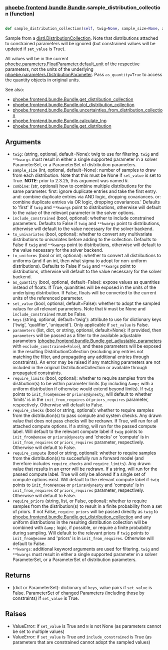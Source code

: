 ### [phoebe](phoebe.md).[frontend](phoebe.frontend.md).[bundle](phoebe.frontend.bundle.md).[Bundle](phoebe.frontend.bundle.Bundle.md).sample_distribution_collection (function)


```py

def sample_distribution_collection(self, twig=None, sample_size=None, as_quantity=False, set_value=False, keys='twig', parameters=None, **kwargs)

```



Sample from a [distl.DistributionCollection](https://distl.readthedocs.io/en/latest/api/DistributionCollection/).
Note that distributions attached to constrained parameters will be
ignored (but constrained values will be updated if `set_value` is True).

All values will be in the current [phoebe.parameters.FloatParameter.default_unit](phoebe.parameters.FloatParameter.default_unit.md)
of the respective parameters, not the units of the underlying [phoebe.parameters.DistributionParameter](phoebe.parameters.DistributionParameter.md).
Pass `as_quantity=True` to access the quantity objects in original units.

See also:
* [phoebe.frontend.bundle.Bundle.get_distribution_collection](phoebe.frontend.bundle.Bundle.get_distribution_collection.md)
* [phoebe.frontend.bundle.Bundle.plot_distribution_collection](phoebe.frontend.bundle.Bundle.plot_distribution_collection.md)
* [phoebe.frontend.bundle.Bundle.uncertainties_from_distribution_collection](phoebe.frontend.bundle.Bundle.uncertainties_from_distribution_collection.md)
* [phoebe.frontend.bundle.Bundle.calculate_lnp](phoebe.frontend.bundle.Bundle.calculate_lnp.md)
* [phoebe.frontend.bundle.Bundle.get_distribution](phoebe.frontend.bundle.Bundle.get_distribution.md)

Arguments
----------
* `twig`: (string, optional, default=None): twig to use for filtering.
    `twig` and `**kwargs` must result in either a single supported
    parameter in a solver ParameterSet, or a ParameterSet of distribution
    parameters.
* `sample_size` (int, optional, default=None): number of samples to draw from
    each distribution.  Note that this must be None if `set_value` is
    set to True. **NOTE**: prior to 2.3.25, this argument was named `N`.
* `combine`: (str, optional) how to combine multiple distributions for the same parameter.
    first: ignore duplicate entries and take the first entry.
    and: combine duplicate entries via AND logic, dropping covariances.
    or: combine duplicate entries via OR logic, dropping covariances.'
    Defaults to 'first' if `twig` and `**kwargs` point to distributions,
    otherwise will default to the value of the relevant parameter in the
    solver options.
* `include_constrained` (bool, optional): whether to
    include constrained parameters.  Defaults to False if `twig` and
    `**kwargs` point to distributions, otherwise will default to the
    value necessary for the solver backend.
* `to_univariates` (bool, optional): whether to convert any multivariate
    distributions to univariates before adding to the collection.  Defaults
    to False if `twig` and `**kwargs` point to distributions, otherwise
    will default to the value necessary for the solver backend.
* `to_uniforms` (bool or int, optional): whether to convert all distributions
    to uniforms (and if an int, then what sigma to adopt for non-uniform
    distributions).  Defaults to False if `twig` and `**kwargs` point to
    distributions, otherwise will default to the value necessary for the
    solver backend.
*  `as_quantity` (bool, optional, default=False): expose values as quantities
    instead of floats.  If True, quanitities will be exposed in the units
    of the underlying distribution.  If False, floats will be converted
    to the current units of the referenced parameter.
* `set_value` (bool, optional, default=False): whether to adopt the
    sampled values for all relevant parameters.  Note that `N` must
    be None and `include_constrained` must be False.
* `keys` (string, optional, default='twig'): attribute to use for dictionary
    keys ('twig', 'qualifier', 'uniqueid').  Only applicable if
    `set_value` is False.
* `parameters` (list, dict, or string, optional, default=None): if provided,
    then `parameters` will be passed as a filter to the available adjustable
    parameters ([phoebe.frontend.bundle.Bundle.get_adjustable_parameters](phoebe.frontend.bundle.Bundle.get_adjustable_parameters.md)
    with `exclude_constrained=False`), and these parameters will be exposed
    in the resulting DistributionCollection (excluding any entries not
    matching the filter, and propagating any additional entries through
    constraints).  An error may be raised if any matching parameters
    are not included in the original DistributionCollection or available
    through propagated constraints.
* `require_limits` (bool, optional): whether to
    require samples from the distibution(s) to be within parameter limits
    (by including `&amp;` with a uniform distribution if otherwise would extend
    beyond limits).  If `twig` points to `init_from@emcee` or `priors@dynesty`,
    will default to whether 'limits' is in the `init_from_requires` or `priors_requires`
    parameter, respectively.  Otherwise will default to False.
* `require_checks` (bool or string, optional): whether to require samples
    from the distribution(s) to pass compute and system checks.  Any
    drawn value that does not pass checks will be redrawn.  If True, will
    run for all attached compute options.  If a string, will run for the
    passed compute label.  Will default to the relevant compute label if
    `twig` points to `init_from@emcee` or `priors@dynesty` and 'checks'
    or 'compute' is in `init_from_requires` or `priors_requires` parameter,
    respectively.  Otherwise will default to False.
* `require_compute` (bool or string, optional): whether to require samples
    from the distribution(s) to succesfully run a forward model (and
    therefore includes `require_checks` and `require_limits`).  Any drawn
    value that results in an error will be redrawn.  If a string, will
    run for the passed compute label.  True will only be allowed if a
    single set of compute options exist.  Will default to the relevant
    compute label if `twig` points to `init_from@emcee` or `priors@dynesty`
    and 'compute' is in `init_from_requires` or `priors_requires` parameter,
    respectively.  Otherwise will default to False.
* `require_priors` (string, list, or False, optional): whether to
    require samples from the distribution(s) to result in a finite
    probability from a set of priors.  If not False, `require_priors`
    will be passed directly as `twig` to [phoebe.frontend.bundle.Bundle.get_distribution_collection](phoebe.frontend.bundle.Bundle.get_distribution_collection.md)
    and any uniform distributions in the resulting distribution collection
    will be combined with `&amp;` logic, if possible, or require a finite
    probability during sampling.  Will default to the relevant
    priors if `twig` points to `init_from@ecmee` and 'priors' is
    in `init_from_requires`.  Otherwise will default to False.
* `**kwargs`: additional keyword arguments are used for filtering.
    `twig` and `**kwargs` must result in either a single supported
    parameter in a solver ParameterSet, or a ParameterSet of distribution
    parameters.

Returns
--------
* (dict or ParameterSet): dictionary of `keys`, value pairs if `set_value`
    is False.  ParameterSet of changed Parameters (including those by
    constraints) if `set_value` is True.

Raises
-------
* ValueError: if `set_value` is True and `N` is not None (as parameters
    cannot be set to multiple values)
* ValueError: if `set_value` is True and `include_constrained` is True
    (as parameters that are constrained cannot adopt the sampled values)

